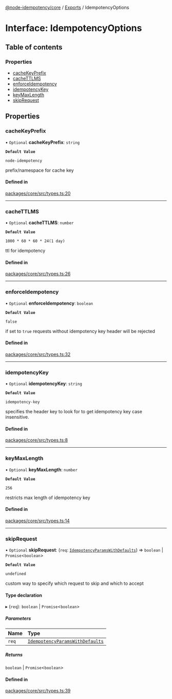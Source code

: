 [@node-idempotency/core](../README.md) / [Exports](../modules.md) / IdempotencyOptions

# Interface: IdempotencyOptions

## Table of contents

### Properties

- [cacheKeyPrefix](IdempotencyOptions.md#cachekeyprefix)
- [cacheTTLMS](IdempotencyOptions.md#cachettlms)
- [enforceIdempotency](IdempotencyOptions.md#enforceidempotency)
- [idempotencyKey](IdempotencyOptions.md#idempotencykey)
- [keyMaxLength](IdempotencyOptions.md#keymaxlength)
- [skipRequest](IdempotencyOptions.md#skiprequest)

## Properties

### cacheKeyPrefix

• `Optional` **cacheKeyPrefix**: `string`

**`Default Value`**

`node-idempotency`

prefix/namespace for cache key

#### Defined in

[packages/core/src/types.ts:20](https://github.com/mahendraHegde/idempotent-http/blob/865df0d/packages/core/src/types.ts#L20)

---

### cacheTTLMS

• `Optional` **cacheTTLMS**: `number`

**`Default Value`**

`1000 * 60 * 60 * 24(1 day)`

ttl for idempotency

#### Defined in

[packages/core/src/types.ts:26](https://github.com/mahendraHegde/idempotent-http/blob/865df0d/packages/core/src/types.ts#L26)

---

### enforceIdempotency

• `Optional` **enforceIdempotency**: `boolean`

**`Default Value`**

`false`

if set to `true` requests without idempotency key header will be rejected

#### Defined in

[packages/core/src/types.ts:32](https://github.com/mahendraHegde/idempotent-http/blob/865df0d/packages/core/src/types.ts#L32)

---

### idempotencyKey

• `Optional` **idempotencyKey**: `string`

**`Default Value`**

`idempotency-key`

specifies the header key to look for to get idempotency key
case insensitive.

#### Defined in

[packages/core/src/types.ts:8](https://github.com/mahendraHegde/idempotent-http/blob/865df0d/packages/core/src/types.ts#L8)

---

### keyMaxLength

• `Optional` **keyMaxLength**: `number`

**`Default Value`**

`256`

restricts max length of idempotency key

#### Defined in

[packages/core/src/types.ts:14](https://github.com/mahendraHegde/idempotent-http/blob/865df0d/packages/core/src/types.ts#L14)

---

### skipRequest

• `Optional` **skipRequest**: (`req`: [`IdempotencyParamsWithDefaults`](IdempotencyParamsWithDefaults.md)) => `boolean` \| `Promise`\<`boolean`\>

**`Default Value`**

`undefined`

custom way to specify which request to skip and which to accept

#### Type declaration

▸ (`req`): `boolean` \| `Promise`\<`boolean`\>

##### Parameters

| Name  | Type                                                                |
| :---- | :------------------------------------------------------------------ |
| `req` | [`IdempotencyParamsWithDefaults`](IdempotencyParamsWithDefaults.md) |

##### Returns

`boolean` \| `Promise`\<`boolean`\>

#### Defined in

[packages/core/src/types.ts:39](https://github.com/mahendraHegde/idempotent-http/blob/865df0d/packages/core/src/types.ts#L39)
